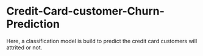 # Credit-Card-customer-Churn-Prediction
Here, a classification model is build to predict the credit card customers will attrited or not.
